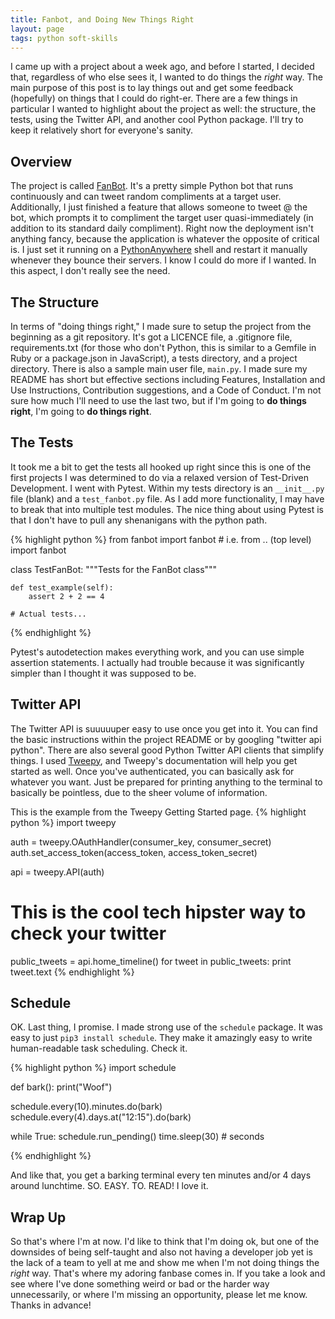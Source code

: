 ```yaml
---
title: Fanbot, and Doing New Things Right
layout: page
tags: python soft-skills
---
```


I came up with a project about a week ago, and before I started, I decided that, regardless of who else sees it, I wanted to do things the *right* way.  The main purpose of this post is to lay things out and get some feedback (hopefully) on things that I could do right-er.  There are a few things in particular I wanted to highlight about the project as well: the structure, the tests, using the Twitter API, and another cool Python package.  I'll try to keep it relatively short for everyone's sanity.

## Overview

The project is called [FanBot](https://github.com/rpalo/fanbot).  It's a pretty simple Python bot that runs continuously and can tweet random compliments at a target user.  Additionally, I just finished a feature that allows someone to tweet @ the bot, which prompts it to compliment the target user quasi-immediately (in addition to its standard daily compliment).  Right now the deployment isn't anything fancy, because the application is whatever the opposite of critical is.  I just set it running on a [PythonAnywhere](https://pythonanywhere.com) shell and restart it manually whenever they bounce their servers.  I know I could do more if I wanted.  In this aspect, I don't really see the need.

## The Structure

In terms of "doing things right," I made sure to setup the project from the beginning as a git repository.  It's got a LICENCE file, a .gitignore file, requirements.txt (for those who don't Python, this is similar to a Gemfile in Ruby or a package.json in JavaScript), a tests directory, and a project directory.  There is also a sample main user file, `main.py`.  I made sure my README has short but effective sections including Features, Installation and Use Instructions, Contribution suggestions, and a Code of Conduct.  I'm not sure how much I'll need to use the last two, but if I'm going to **do things right**, I'm going to **do things right**.

## The Tests

It took me a bit to get the tests all hooked up right since this is one of the first projects I was determined to do via a relaxed version of Test-Driven Development.  I went with Pytest.  Within my tests directory is an `__init__.py` file (blank) and a `test_fanbot.py` file.  As I add more functionality, I may have to break that into multiple test modules.  The nice thing about using Pytest is that I don't have to pull any shenanigans with the python path.

{% highlight python %}
from fanbot import fanbot # i.e. from .. (top level) import fanbot

class TestFanBot:
    """Tests for the FanBot class"""

    def test_example(self):
        assert 2 + 2 == 4

    # Actual tests...
{% endhighlight %}

Pytest's autodetection makes everything work, and you can use simple assertion statements.  I actually had trouble because it was significantly simpler than I thought it was supposed to be.

## Twitter API

The Twitter API is suuuuuper easy to use once you get into it.  You can find the basic instructions within the project README or by googling "twitter api python".  There are also several good Python Twitter API clients that simplify things.  I used [Tweepy](http://tweepy.readthedocs.io/en/v3.5.0/getting_started.html), and Tweepy's documentation will help you get started as well.  Once you've authenticated, you can basically ask for whatever you want.  Just be prepared for printing anything to the terminal to basically be pointless, due to the sheer volume of information.

This is the example from the Tweepy Getting Started page.
{% highlight python %}
import tweepy

auth = tweepy.OAuthHandler(consumer_key, consumer_secret)
auth.set_access_token(access_token, access_token_secret)

api = tweepy.API(auth)

# This is the cool tech hipster way to check your twitter
public_tweets = api.home_timeline()
for tweet in public_tweets:
    print tweet.text
{% endhighlight %}

## Schedule

OK.  Last thing, I promise.  I made strong use of the `schedule` package.  It was easy to just `pip3 install schedule`.  They make it amazingly easy to write human-readable task scheduling.  Check it.

{% highlight python %}
import schedule

def bark():
    print("Woof")

schedule.every(10).minutes.do(bark)
schedule.every(4).days.at("12:15").do(bark)

while True:
    schedule.run_pending()
    time.sleep(30) # seconds

{% endhighlight %}

And like that, you get a barking terminal every ten minutes and/or 4 days around lunchtime.  SO.  EASY.  TO.  READ!  I love it.

## Wrap Up

So that's where I'm at now.  I'd like to think that I'm doing ok, but one of the downsides of being self-taught and also not having a developer job yet is the lack of a team to yell at me and show me when I'm not doing things the *right* way.  That's where my adoring fanbase comes in.  If you take a look and see where I've done something weird or bad or the harder way unnecessarily, or where I'm missing an opportunity, please let me know.  Thanks in advance!